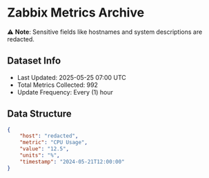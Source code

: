 # Zabbix Metrics Archive

⚠️ **Note**: Sensitive fields like hostnames and system descriptions are redacted.

## Dataset Info
- Last Updated: 2025-05-25 07:00 UTC
- Total Metrics Collected: 992
- Update Frequency: Every (1) hour

## Data Structure
```json
{
    "host": "redacted",
    "metric": "CPU Usage",
    "value": "12.5",
    "units": "%",
    "timestamp": "2024-05-21T12:00:00"
}
```
